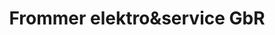 ---
title: "Frommer elektro&service GbR"
url: /villingen-schwenningen/frommer-elektroundservice-gbr/
shop: Elektronik
---